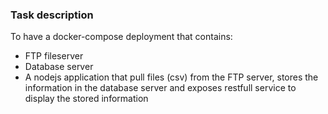 ### Task description

To have a docker-compose deployment that contains:

* FTP fileserver
* Database server
* A nodejs application that pull files (csv) from the FTP server, stores the information in the database server and exposes restfull service to display the stored information


